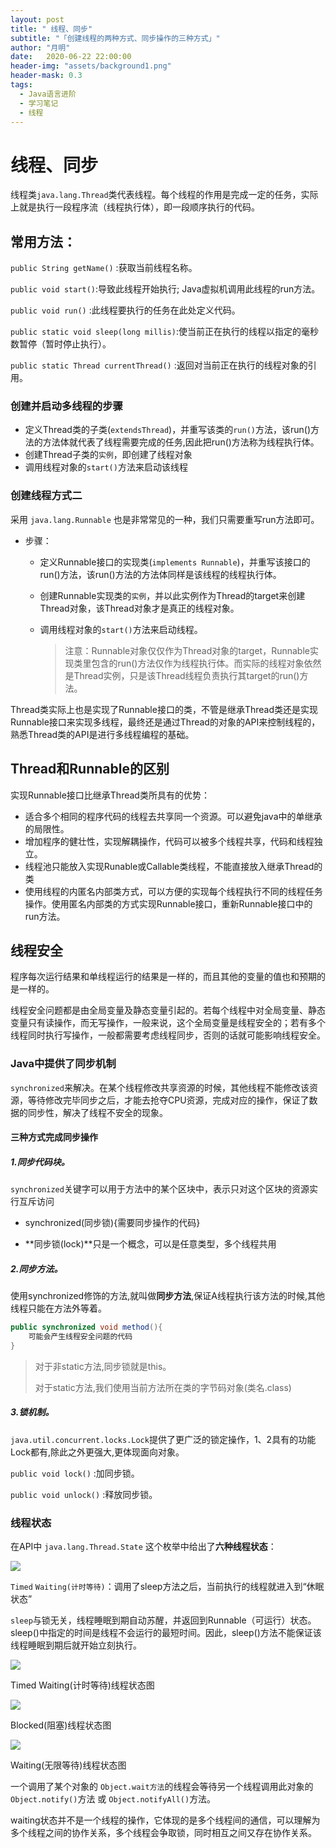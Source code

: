 ```yaml
---
layout: post
title: " 线程、同步"
subtitle: "「创建线程的两种方式、同步操作的三种方式」"
author: "月明"
date:   2020-06-22 22:00:00
header-img: "assets/background1.png"
header-mask: 0.3
tags:
  - Java语言进阶
  - 学习笔记
  - 线程
---
```


# 线程、同步

线程类`java.lang.Thread`类代表线程。每个线程的作用是完成一定的任务，实际上就是执行一段程序流（线程执行体），即一段顺序执行的代码。

## 常用方法：

`public String getName()` :获取当前线程名称。

`public void start()`:导致此线程开始执行; Java虚拟机调用此线程的run方法。

`public void run()` :此线程要执行的任务在此处定义代码。

`public static void sleep(long millis)`:使当前正在执行的线程以指定的毫秒数暂停（暂时停止执行）。

`public static Thread currentThread()` :返回对当前正在执行的线程对象的引用。

### 创建并启动多线程的步骤

- 定义Thread类的子类(`extendsThread`)，并重写该类的`run()`方法，该run()方法的方法体就代表了线程需要完成的任务,因此把run()方法称为线程执行体。
- 创建Thread子类的`实例`，即创建了线程对象
- 调用线程对象的`start()`方法来启动该线程

### 创建线程方式二

采用 `java.lang.Runnable` 也是非常常见的一种，我们只需要重写run方法即可。

- 步骤：
    - 定义Runnable接口的实现类(`implements Runnable`)，并重写该接口的run()方法，该run()方法的方法体同样是该线程的线程执行体。
    
    - 创建Runnable实现类的`实例`，并以此实例作为Thread的target来创建Thread对象，该Thread对象才是真正的线程对象。

    - 调用线程对象的`start()`方法来启动线程。
    
      > 注意：Runnable对象仅仅作为Thread对象的target，Runnable实现类里包含的run()方法仅作为线程执行体。而实际的线程对象依然是Thread实例，只是该Thread线程负责执行其target的run()方法。
    

Thread类实际上也是实现了Runnable接口的类，不管是继承Thread类还是实现Runnable接口来实现多线程，最终还是通过Thread的对象的API来控制线程的，熟悉Thread类的API是进行多线程编程的基础。

## Thread和Runnable的区别

实现Runnable接口比继承Thread类所具有的优势：

* 适合多个相同的程序代码的线程去共享同一个资源。可以避免java中的单继承的局限性。
* 增加程序的健壮性，实现解耦操作，代码可以被多个线程共享，代码和线程独立。
* 线程池只能放入实现Runable或Callable类线程，不能直接放入继承Thread的类
* 使用线程的内匿名内部类方式，可以方便的实现每个线程执行不同的线程任务操作。使用匿名内部类的方式实现Runnable接口，重新Runnable接口中的run方法。

## 线程安全

程序每次运行结果和单线程运行的结果是一样的，而且其他的变量的值也和预期的是一样的。

线程安全问题都是由全局变量及静态变量引起的。若每个线程中对全局变量、静态变量只有读操作，而无写操作，一般来说，这个全局变量是线程安全的；若有多个线程同时执行写操作，一般都需要考虑线程同步，否则的话就可能影响线程安全。

### Java中提供了同步机制

`synchronized`来解决。在某个线程修改共享资源的时候，其他线程不能修改该资源，等待修改完毕同步之后，才能去抢夺CPU资源，完成对应的操作，保证了数据的同步性，解决了线程不安全的现象。

#### 三种方式完成同步操作

##### 1.同步代码块。

`synchronized`关键字可以用于方法中的某个区块中，表示只对这个区块的资源实行互斥访问

- synchronized(同步锁){需要同步操作的代码}

- **同步锁(lock)**只是一个概念，可以是任意类型，多个线程共用

##### 2.同步方法。

使用synchronized修饰的方法,就叫做**同步方法**,保证A线程执行该方法的时候,其他线程只能在方法外等着。

```java
public synchronized void method(){
	可能会产生线程安全问题的代码
}
```

> 对于非static方法,同步锁就是this。
>
> 对于static方法,我们使用当前方法所在类的字节码对象(类名.class)

##### 3.锁机制。

`java.util.concurrent.locks.Lock`提供了更广泛的锁定操作，1、2具有的功能Lock都有,除此之外更强大,更体现面向对象。

`public void lock()` :加同步锁。

`public void unlock()` :释放同步锁。

### 线程状态

在API中 `java.lang.Thread.State` 这个枚举中给出了**六种线程状态**：

![](/assets/image/media/47975f0d83237acab9b12eb88e4eccd6.png)

`Timed`
`Waiting(计时等待)`：调用了sleep方法之后，当前执行的线程就进入到“休眠状态”

`sleep`与锁无关，线程睡眠到期自动苏醒，并返回到Runnable（可运行）状态。sleep()中指定的时间是线程不会运行的最短时间。因此，sleep()方法不能保证该线程睡眠到期后就开始立刻执行。

![](/assets/image/media/6e7e13ceee860ef46968d4b9ad87c32c.png)

Timed Waiting(计时等待)线程状态图

![](/assets/image/media/febb826fe7e387ebd99cbbe17d81df48.png)

Blocked(阻塞)线程状态图

![](/assets/image/media/3a9d62e3460461086c11f03d3f3bea6c.png)

Waiting(无限等待)线程状态图

一个调用了某个对象的 `Object.wait方法`的线程会等待另一个线程调用此对象的`Object.notify()`方法 或 `Object.notifyAll()`方法。

waiting状态并不是一个线程的操作，它体现的是多个线程间的通信，可以理解为多个线程之间的协作关系，多个线程会争取锁，同时相互之间又存在协作关系。